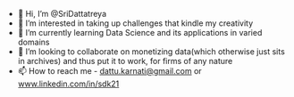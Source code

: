- 👋 Hi, I’m @SriDattatreya
- 👀 I’m interested in taking up challenges that kindle my creativity
- 🌱 I’m currently learning Data Science and its applications in varied domains
- 💞️ I’m looking to collaborate on monetizing data(which otherwise just sits in archives) and thus put it to work, for firms of any nature
- 📫 How to reach me - dattu.karnati@gmail.com or www.linkedin.com/in/sdk21

<!---
SriDattatreya/SriDattatreya is a ✨ special ✨ repository because its `README.md` (this file) appears on your GitHub profile.
You can click the Preview link to take a look at your changes.
--->
